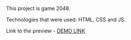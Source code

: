 This project is game 2048.

Technologies that were used: HTML, CSS and JS.

Link to the preview - [DEMO LINK](https://vinogradova8.github.io/2048_game/)
